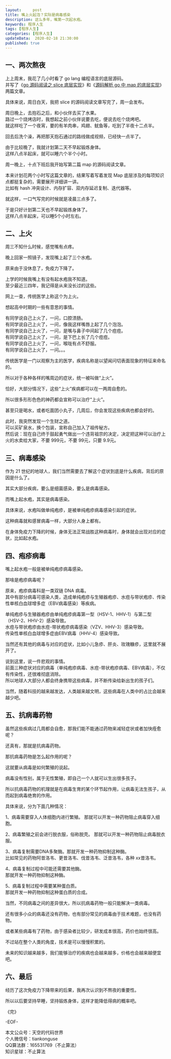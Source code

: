 ```yaml
---   
layout:     post  
title: 嘴上火起泡？实际是病毒感染   
description: 这么多年，嘴第一次起水疱。  
keywords: 程序人生  
tags: [程序人生]    
categories: [程序人生]  
updateData:  2020-02-18 21:30:00  
published: true  
---  
```



## 一、两次熬夜  


上上周末，我花了几小时看了 go lang 编程语言的底层源码。  
并写了《[go 源码阅读之 slice 底层实现](https://mp.weixin.qq.com/s/-hgCZXDE3rIxzFZYFaoXmQ)》和《[源码解析 go 中 map 的底层实现](https://mp.weixin.qq.com/s/FlcOBz2hkRQRpp_iRaBLMA)》两篇文章。  


具体来说，周日白天，我把 slice 的源码阅读文章写完了，周一会发布。  


周日晚上，去抱石之后，和小伙伴去买了水果。  
路过一个烧烤店时，我想起之前小伙伴说要去吃，便说去吃个烧烤吧。  
就这样吃了一个夜宵，要的有羊肉串，鸡翅、鱿鱼等，吃到了半夜十二点半。  


回去后洗个澡，再把那天抱石通过的路线做成视频，已经快一点半了。  


由于比较晚了，我就计划第二天不早起锻炼身体。  
这样八点半起床，就可以睡六个半个小时。  



周一晚上，十点下班后我开始写第二篇 map 的源码阅读文章。  


本来计划花两个小时写这篇文章的，结果写着写着发现 Map 底层涉及的每项知识点都挺复杂的，需要展开详细讲一讲。  
比如有 hash 冲突设计、内存扩容、双内存延迟复制、迭代器等。  


就这样，一口气写完的时候就是凌晨三点多了。  


于是只好计划第二天也不早起锻炼身体了。  
这样八点半起床，可以睡5个小时左右。  


## 二、上火    


周三不知什么时候，感觉嘴有点疼。  


晚上回家一照镜子，发现嘴上起了三个水疱。  


原来由于没休息了，免疫力下降了。  



上学的时候我嘴上有没有起水疱我不知道。  
至少最近三四年，我记得是从来没长过的这些。  


网上一查，传统医学上称这个为上火。  


想起高中时期的一些有意思的事情。  


有同学说自己上火了，一问，口腔溃肠。  
有同学说自己上火了，一问，像我这样嘴唇上起了几个泡泡。  
有同学说自己上火了，一问，是嘴与鼻子中间起了几个痘痘。  
有同学说自己上火了，一问，是下巴上长了几个痘痘。  
有同学说自己上火了，一问，喉咙有点不舒服。  
有同学说自己上火了，一问。。。


传统医学是一门以观察为主的医学，疾病名称是以望闻问切表面现象的特征来命名的。  


所以对于各种各样的嘴周边的症状，统一被叫做“上火”。  


恰好，大部分情况下，这些“上火”疾病都可以在一两周自愈的。  


所以很多形形色色的神药都会宣称可以治疗“上火”。  


甚至只是喝水，或者吃面团小丸子，几周后，你会发现这些疾病也都会好的。  


此时，我突然发现一个生财之道。  
可以买矿泉水，换个包装，宣称自己加入了祖传秘方。  
然后说：现在自己终于鼓起勇气做出一个违背祖宗的决定，决定把这种可以治疗上火的水卖给大家，不要 999元，不要 99元，只要 9.9元。  


## 三、病毒感染  


作为 21 世纪的地球人，我们当然需要去了解这个症状到底是什么疾病，背后的原因是什么了。  


其实大部分疾病，要么是细菌感染，要么是病毒感染。  


而嘴上起水疱，其实是病毒感染。  


具体来说，水疱叫做单纯疱疹，是被单纯疱疹病毒感染引起的症状。  


这种病毒就和感冒病毒一样，大部分人身上都有。  


在身体免疫力下降的时候，身体无法正常战胜这种病毒时，身体就会出现对应的症状，比如起水疱。  



## 四、疱疹病毒  


嘴上起水疱一般是被单纯疱疹病毒感染。  


那啥是疱疹病毒呢？  


原来，疱疹病毒科是一类双链 DNA 病毒。   
其中有部分病毒可感染人类，造成单纯疱疹与生殖器疱疹、水痘与带状疱疹、传染性单核白血球增多症（EBV病毒感染）等疾病。  


单纯疱疹与生殖器疱疹由单纯疱疹病毒第一型（HSV-1、HHV‑1）与第二型（HSV-2、HHV-2）感染导致。  
水痘与带状疱疹由水痘-带状疱疹病毒感染（VZV、HHV-3）感染导致。  
传染性单核白血球增多症由EBV病毒（HHV-4）感染导致。  


当然还有其他的病毒与对应的症状，比如小儿急疹、肝炎、玫瑰糠疹，这里就不展开了。  


说到这里，说一件悲观的事情。  
前面三种症状对应的病毒（单纯疱疹病毒、水痘-带状疱疹病毒、EBV病毒），不仅有传染性，还很难彻底消除。  
所以地球人大部分人都会终身携带这些病毒，并不断传染给新出生的孩子们。  


当然，随着科技的越来越发达，人类越来越文明，这些病毒在人类中的占比会越来越少吧。  


## 五、抗病毒药物  


虽然这些疾病过几周都会自愈，那我们能不能通过药物来减轻症状或者加快痊愈呢？  


还真有，那就是抗病毒药物。  



那抗病毒药物是怎么起作用的呢？  


这就要从病毒是如何繁殖的说起。  


病毒没有性别，属于无性繁殖，即自己一个人就可以生出很多孩子。  


所以抗病毒药物的机理就是在病毒生育的某个环节起作用，让病毒无法生孩子，从而起到病毒绝育的作用。  


具体来说，分为下面几种情况：  


1、病毒需要穿入人体细胞内进行繁殖。
那就可以开发一种药物阻止病毒穿入细胞。  


2、病毒繁殖之前会进行脱衣服，俗称脱壳。
那就可以开发一种药物阻止病毒脱衣服。  


3、病毒复制需要DNA多聚酶。那就开发一种药物抑制这种酶。  
比如常见的药物阿昔洛韦、更昔洛韦、伐昔洛韦、泛昔洛韦，各种 xx昔洛韦。  


4、病毒复制过程中可能还需要其他酶。  
那就开发一种药物抑制这种酶。  


5、病毒复制过程中需要某种蛋白质。  
那就开发一种药物抑制这种蛋白质的合成。  



当然，不同病毒之间的差异很大，所以抗病毒药物一般只能解决一类病毒。  


还有很多小众的病毒还没有药物，也有部分常见的病毒由于技术难题，也没有药物。  


或者某些病毒有了药物，由于感染者比较少，研发成本很高，药价也始终很高。  


不过站在整个人类的角度，技术是可以慢慢积累的。  


未来的知识越来越多，我们能够治疗的疾病也会越来越多，价格也会越来越便宜吧。  


## 六、最后  


经历了这次免疫力下降带来的后果，我再次认识到不熬夜的重要性。  


所以以后要坚持早睡，坚持锻炼身体，这样才能降低得病的概率吧。  




《完》  


-EOF-  



本文公众号：天空的代码世界  
个人微信号：tiankonguse  
QQ算法群：165531769（不止算法）  
知识星球：不止算法  

